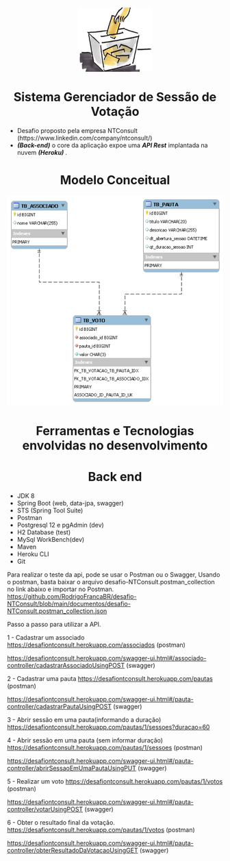 <p align="center">
  <a href="https://desafiontconsult.herokuapp.com/swagger-ui.html#/">
    <img src="https://github.com/RodrigoFrancaBR/desafio-NTConsult/blob/main/assets/urn.png" height="150" width="175" alt="Logo do SGSV" />
  </a>
</p>
<h1 align="center">Sistema Gerenciador de Sessão de Votação</h1>

<ul>
 <li> Desafio proposto pela empresa NTConsult (https://www.linkedin.com/company/ntconsult/)</li>
  <li> <em><strong>(Back-end)</strong></em> o core da aplicação expoe uma <em><strong>API Rest</strong></em> implantada na nuvem <em><strong>(Heroku) </strong></em>.  
 </ul> 
 
 ## <h1 align="center">Modelo Conceitual </h1>
 ![Modelo Conceitual](https://github.com/RodrigoFrancaBR/desafio-NTConsult/blob/main/assets/Modelo%20ER-Sistema%20Gerenciador%20de%20Sess%C3%A3o%20de%20Vota%C3%A7%C3%A3o.png)

## <h1 align="center">Ferramentas e Tecnologias envolvidas no desenvolvimento</h1>

## <h1 align="center">Back end</h1>
- JDK 8
- Spring Boot (web, data-jpa, swagger)
- STS (Spring Tool Suite)
- Postman
- Postgresql 12 e pgAdmin (dev)
- H2 Database (test)
- MySql WorkBench(dev)
- Maven
- Heroku CLI
- Git

Para realizar o teste da api, pode se usar o Postman ou o Swagger, 
Usando o postman, basta baixar o arquivo desafio-NTConsult.postman_collection no link abaixo e importar no Postman.
https://github.com/RodrigoFrancaBR/desafio-NTConsult/blob/main/documentos/desafio-NTConsult.postman_collection.json

Passo a passo para utilizar a API.

1 - Cadastrar um associado
https://desafiontconsult.herokuapp.com/associados (postman)

https://desafiontconsult.herokuapp.com/swagger-ui.html#/associado-controller/cadastrarAssociadoUsingPOST (swagger)

2 - Cadastrar uma pauta
https://desafiontconsult.herokuapp.com/pautas (postman)

https://desafiontconsult.herokuapp.com/swagger-ui.html#/pauta-controller/cadastrarPautaUsingPOST (swagger)

3 - Abrir sessão em uma pauta(informando a duração)
https://desafiontconsult.herokuapp.com/pautas/1/sessoes?duracao=60

4 - Abrir sessão em uma pauta (sem informar duração)
https://desafiontconsult.herokuapp.com/pautas/1/sessoes (postman)

https://desafiontconsult.herokuapp.com/swagger-ui.html#/pauta-controller/abrirSessaoEmUmaPautaUsingPUT (swagger)

5 - Realizar um voto
https://desafiontconsult.herokuapp.com/pautas/1/votos (postman)

https://desafiontconsult.herokuapp.com/swagger-ui.html#/pauta-controller/votarUsingPOST (swagger)

6 - Obter o resultado final da votação.
https://desafiontconsult.herokuapp.com/pautas/1/votos (postman)

https://desafiontconsult.herokuapp.com/swagger-ui.html#/pauta-controller/obterResultadoDaVotacaoUsingGET (swagger)
